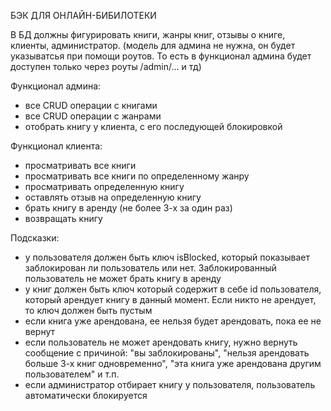 БЭК ДЛЯ ОНЛАЙН-БИБИЛОТЕКИ

В БД должны фигурировать книги, жанры книг, отзывы о книге, клиенты, администратор. (модель для админа не нужна, он будет указыватсья при помощи роутов. То есть в функционал админа будет доступен только через роуты /admin/… и тд)

Функционал админа:

 - все CRUD операции с книгами
 - все CRUD операции с жанрами
 - отобрать книгу у клиента, с его последующей блокировкой


Функционал клиента:

 - просматривать все книги
 - просматривать все книги по определенному жанру
 - просматривать определенную книгу
 - оставлять отзыв на определенную книгу
 - брать книгу в аренду (не более 3-х за один раз)
 - возвращать книгу


Подсказки:

 - у пользователя должен быть ключ isBlocked, который показывает заблокирован ли пользователь или нет. Заблокированный пользователь не может брать книгу в аренду
 - у книг должен быть ключ который содержит в себе id пользователя, который арендует книгу в данный момент. Если никто не арендует, то ключ должен быть пустым
 - если книга уже арендована, ее нельзя будет арендовать, пока ее не вернут
 - если пользователь не может арендовать книгу, нужно вернуть сообщение с причиной: "вы заблокированы", "нельзя арендовать больше 3-х книг одновременно", "эта книга уже арендована другим пользователем" и т.п.
 - если администратор отбирает книгу у пользователя, пользователь автоматически блокируется